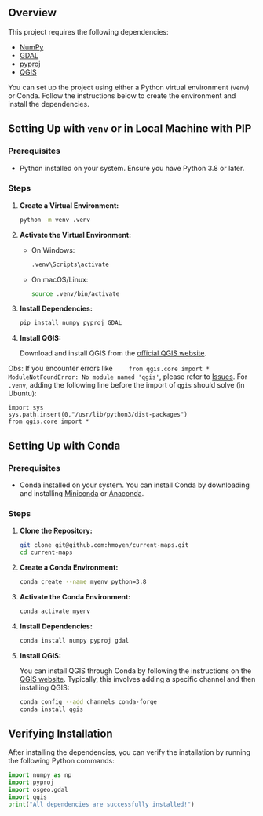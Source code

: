 ## Overview

This project requires the following dependencies:
- [NumPy](https://pypi.org/project/numpy/)
- [GDAL](https://pypi.org/project/GDAL/)
- [pyproj](https://pypi.org/project/pyproj/)
- [QGIS](https://www.qgis.org/pt_BR/site/forusers/download.html)

You can set up the project using either a Python virtual environment (`venv`) or Conda. Follow the instructions below to create the environment and install the dependencies.

## Setting Up with `venv` or in Local Machine with PIP

### Prerequisites

- Python installed on your system. Ensure you have Python 3.8 or later.

### Steps

1. **Create a Virtual Environment:**

    ```bash
    python -m venv .venv
    ```

2. **Activate the Virtual Environment:**

    - On Windows:

      ```bash
      .venv\Scripts\activate
      ```

    - On macOS/Linux:

      ```bash
      source .venv/bin/activate
      ```

3. **Install Dependencies:**

    ```bash
    pip install numpy pyproj GDAL
    ```

4. **Install QGIS:**

    Download and install QGIS from the [official QGIS website](https://www.qgis.org/pt_BR/site/forusers/download.html).

Obs: If you encounter errors like `    from qgis.core import * ModuleNotFoundError: No module named 'qgis'`, please refer to [Issues](https://docs.qgis.org/3.34/en/docs/pyqgis_developer_cookbook/intro.html). For `.venv`, adding the following line before the import of `qgis` should solve (in Ubuntu):

```
import sys
sys.path.insert(0,"/usr/lib/python3/dist-packages")
from qgis.core import *
```
## Setting Up with Conda

### Prerequisites

- Conda installed on your system. You can install Conda by downloading and installing [Miniconda](https://docs.conda.io/en/latest/miniconda.html) or [Anaconda](https://www.anaconda.com/products/distribution).

### Steps

1. **Clone the Repository:**

    ```bash
    git clone git@github.com:hmoyen/current-maps.git
    cd current-maps
    ```

2. **Create a Conda Environment:**

    ```bash
    conda create --name myenv python=3.8
    ```

3. **Activate the Conda Environment:**

    ```bash
    conda activate myenv
    ```

4. **Install Dependencies:**

    ```bash
    conda install numpy pyproj gdal
    ```

5. **Install QGIS:**

    You can install QGIS through Conda by following the instructions on the [QGIS website](https://plugins.qgis.org/planet/tag/conda/). Typically, this involves adding a specific channel and then installing QGIS:

    ```bash
    conda config --add channels conda-forge
    conda install qgis
    ```

## Verifying Installation

After installing the dependencies, you can verify the installation by running the following Python commands:

```python
import numpy as np
import pyproj
import osgeo.gdal
import qgis
print("All dependencies are successfully installed!")
```
